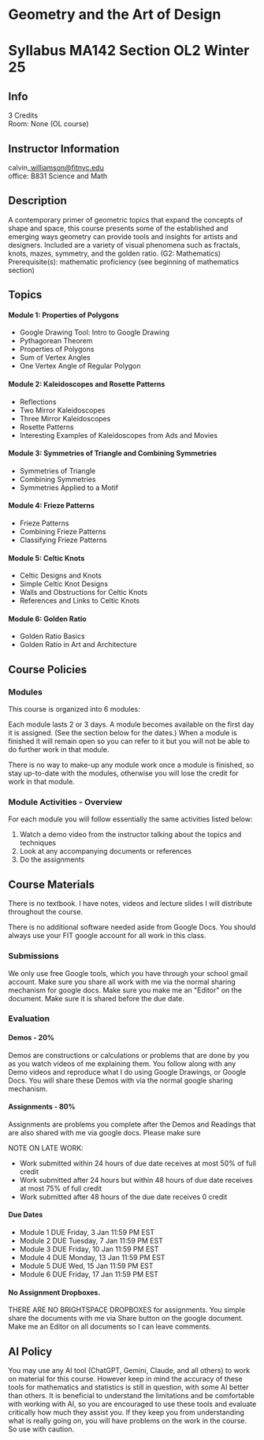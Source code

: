 # Geometry and the Art of Design 

# Syllabus MA142 Section OL2 Winter 25

## Info 

3 Credits  
Room: None (OL course)

## Instructor Information

calvin\_williamson@fitnyc.edu  
office: B831 Science and Math  

## Description

A contemporary primer of geometric topics that expand the concepts of shape and space, this course presents some of the established and emerging ways geometry can provide tools and insights for artists and designers. Included are a variety of visual phenomena such as fractals, knots, mazes, symmetry, and the golden ratio. (G2: Mathematics) Prerequisite(s): mathematic proficiency (see beginning of mathematics section)

## Topics

#### Module 1: Properties of Polygons
- Google Drawing Tool: Intro to Google Drawing
- Pythagorean Theorem
- Properties of Polygons
- Sum of Vertex Angles
- One Vertex Angle of Regular Polygon

#### Module 2: Kaleidoscopes and Rosette Patterns
- Reflections
- Two Mirror Kaleidoscopes
- Three Mirror Kaleidoscopes
- Rosette Patterns
- Interesting Examples of Kaleidoscopes from Ads and Movies

#### Module 3: Symmetries of Triangle and Combining Symmetries
- Symmetries of Triangle
- Combining Symmetries
- Symmetries Applied to a Motif

#### Module 4: Frieze Patterns
- Frieze Patterns
- Combining Frieze Patterns
- Classifying Frieze Patterns

#### Module 5: Celtic Knots
- Celtic Designs and Knots
- Simple Celtic Knot Designs
- Walls and Obstructions for Celtic Knots
- References and Links to Celtic Knots

#### Module 6: Golden Ratio
- Golden Ratio Basics
- Golden Ratio in Art and Architecture

## Course Policies

### Modules

This course is organized into 6 modules:

Each module lasts 2 or 3 days. A module becomes available on the first day it is assigned. (See the section below for the dates.) When a module is finished it will remain open so you can refer to it but you will not be able to do further work in that module.

There is no way to make-up any module work once a module is finished, so stay up-to-date with the modules, otherwise you will lose the credit for work in that module.

### Module Activities - Overview

For each module you will follow essentially the same activities listed below:

1. Watch a demo video from the instructor talking about the topics and techniques
2. Look at any accompanying documents or references
3. Do the assignments

## Course Materials

There is no textbook. I have notes, videos and lecture slides I will distribute throughout the course.

There is no additional software needed aside from Google Docs. You should always use your FIT google account for all work in this class.

### Submissions 

We only use free Google tools, which you have through your school gmail account. Make sure you share all work with me via the normal sharing mechanism for google docs. Make sure you make me an "Editor" on the document. Make sure it is shared before the due date. 

### Evaluation 

#### Demos - 20%

Demos are constructions or calculations or problems that are done by you as you watch videos of me explaining them. You follow along with any Demo videos and reproduce what I do using Google Drawings, or Google Docs. You will share these Demos with via the normal google sharing mechanism.  

#### Assignments - 80%

Assignments are problems you complete after the Demos and Readings that are also shared with me via google docs. Please make sure 

NOTE ON LATE WORK:  

- Work submitted within 24 hours of due date receives at most 50% of full credit
- Work submitted after 24 hours but within 48 hours of due date receives at most 75% of full credit 
- Work submitted after 48 hours of the due date receives 0 credit 

#### Due Dates

- Module 1 DUE Friday, 3 Jan 11:59 PM EST
- Module 2 DUE Tuesday, 7 Jan 11:59 PM EST
- Module 3 DUE Friday, 10 Jan 11:59 PM EST
- Module 4 DUE Monday, 13 Jan 11:59 PM EST
- Module 5 DUE Wed, 15 Jan 11:59 PM EST
- Module 6 DUE Friday, 17 Jan 11:59 PM EST

#### No Assignment Dropboxes. 

THERE ARE NO BRIGHTSPACE DROPBOXES for assignments. You simple share the documents with me via Share button on the google document. Make me an Editor on all documents so I can leave comments.

## AI Policy  

You may use any AI tool (ChatGPT, Gemini, Claude, and all others) to work on material for this course. However keep in mind the accuracy of these tools for mathematics and statistics is still in question, with some AI better than others. It is beneficial to understand the limitations and be comfortable with working with AI, so you are encouraged to use these tools and evaluate critically how much they assist you. If they keep you from understanding what is really going on, you will have problems on the work in the course. So use with caution. 

